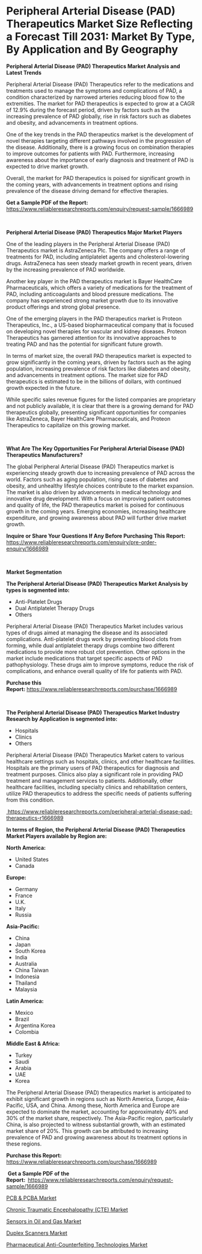 <p><h1>Peripheral Arterial Disease (PAD) Therapeutics Market Size Reflecting a Forecast Till 2031: Market By Type, By Application and By Geography</h1></p><p><strong>Peripheral Arterial Disease (PAD) Therapeutics Market Analysis and Latest Trends</strong></p>
<p><p>Peripheral Arterial Disease (PAD) Therapeutics refer to the medications and treatments used to manage the symptoms and complications of PAD, a condition characterized by narrowed arteries reducing blood flow to the extremities. The market for PAD therapeutics is expected to grow at a CAGR of 12.9% during the forecast period, driven by factors such as the increasing prevalence of PAD globally, rise in risk factors such as diabetes and obesity, and advancements in treatment options.</p><p>One of the key trends in the PAD therapeutics market is the development of novel therapies targeting different pathways involved in the progression of the disease. Additionally, there is a growing focus on combination therapies to improve outcomes for patients with PAD. Furthermore, increasing awareness about the importance of early diagnosis and treatment of PAD is expected to drive market growth.</p><p>Overall, the market for PAD therapeutics is poised for significant growth in the coming years, with advancements in treatment options and rising prevalence of the disease driving demand for effective therapies.</p></p>
<p><strong>Get a Sample PDF of the Report:&nbsp;</strong> <a href="https://www.reliableresearchreports.com/enquiry/request-sample/1666989">https://www.reliableresearchreports.com/enquiry/request-sample/1666989</a></p>
<p>&nbsp;</p>
<p><strong>Peripheral Arterial Disease (PAD) Therapeutics Major Market Players</strong></p>
<p><p>One of the leading players in the Peripheral Arterial Disease (PAD) Therapeutics market is AstraZeneca Plc. The company offers a range of treatments for PAD, including antiplatelet agents and cholesterol-lowering drugs. AstraZeneca has seen steady market growth in recent years, driven by the increasing prevalence of PAD worldwide.</p><p>Another key player in the PAD therapeutics market is Bayer HealthCare Pharmaceuticals, which offers a variety of medications for the treatment of PAD, including anticoagulants and blood pressure medications. The company has experienced strong market growth due to its innovative product offerings and strong global presence.</p><p>One of the emerging players in the PAD therapeutics market is Proteon Therapeutics, Inc., a US-based biopharmaceutical company that is focused on developing novel therapies for vascular and kidney diseases. Proteon Therapeutics has garnered attention for its innovative approaches to treating PAD and has the potential for significant future growth.</p><p>In terms of market size, the overall PAD therapeutics market is expected to grow significantly in the coming years, driven by factors such as the aging population, increasing prevalence of risk factors like diabetes and obesity, and advancements in treatment options. The market size for PAD therapeutics is estimated to be in the billions of dollars, with continued growth expected in the future.</p><p>While specific sales revenue figures for the listed companies are proprietary and not publicly available, it is clear that there is a growing demand for PAD therapeutics globally, presenting significant opportunities for companies like AstraZeneca, Bayer HealthCare Pharmaceuticals, and Proteon Therapeutics to capitalize on this growing market.</p></p>
<p>&nbsp;</p>
<p><strong>What Are The Key Opportunities For Peripheral Arterial Disease (PAD) Therapeutics Manufacturers?</strong></p>
<p><p>The global Peripheral Arterial Disease (PAD) Therapeutics market is experiencing steady growth due to increasing prevalence of PAD across the world. Factors such as aging population, rising cases of diabetes and obesity, and unhealthy lifestyle choices contribute to the market expansion. The market is also driven by advancements in medical technology and innovative drug development. With a focus on improving patient outcomes and quality of life, the PAD therapeutics market is poised for continuous growth in the coming years. Emerging economies, increasing healthcare expenditure, and growing awareness about PAD will further drive market growth.</p></p>
<p><strong>Inquire or Share Your Questions If Any Before Purchasing This Report:</strong> <a href="https://www.reliableresearchreports.com/enquiry/pre-order-enquiry/1666989">https://www.reliableresearchreports.com/enquiry/pre-order-enquiry/1666989</a></p>
<p>&nbsp;</p>
<p><strong>Market Segmentation</strong></p>
<p><strong>The Peripheral Arterial Disease (PAD) Therapeutics Market Analysis by types is segmented into:</strong></p>
<p><ul><li>Anti-Platelet Drugs</li><li>Dual Antiplatelet Therapy Drugs</li><li>Others</li></ul></p>
<p><p>Peripheral Arterial Disease (PAD) Therapeutics Market includes various types of drugs aimed at managing the disease and its associated complications. Anti-platelet drugs work by preventing blood clots from forming, while dual antiplatelet therapy drugs combine two different medications to provide more robust clot prevention. Other options in the market include medications that target specific aspects of PAD pathophysiology. These drugs aim to improve symptoms, reduce the risk of complications, and enhance overall quality of life for patients with PAD.</p></p>
<p><strong>Purchase this Report:&nbsp;</strong><a href="https://www.reliableresearchreports.com/purchase/1666989">https://www.reliableresearchreports.com/purchase/1666989</a></p>
<p>&nbsp;</p>
<p><strong>The Peripheral Arterial Disease (PAD) Therapeutics Market Industry Research by Application is segmented into:</strong></p>
<p><ul><li>Hospitals</li><li>Clinics</li><li>Others</li></ul></p>
<p><p>Peripheral Arterial Disease (PAD) Therapeutics Market caters to various healthcare settings such as hospitals, clinics, and other healthcare facilities. Hospitals are the primary users of PAD therapeutics for diagnosis and treatment purposes. Clinics also play a significant role in providing PAD treatment and management services to patients. Additionally, other healthcare facilities, including specialty clinics and rehabilitation centers, utilize PAD therapeutics to address the specific needs of patients suffering from this condition.</p></p>
<p><a href="https://www.reliableresearchreports.com/peripheral-arterial-disease-pad-therapeutics-r1666989">&nbsp;https://www.reliableresearchreports.com/peripheral-arterial-disease-pad-therapeutics-r1666989</a></p>
<p><strong>In terms of Region, the Peripheral Arterial Disease (PAD) Therapeutics Market Players available by Region are:</strong></p>
<p>
    <p> <strong> North America: </strong>
        <ul>
            <li>United States</li>
            <li>Canada</li>
        </ul>
        </p> 
    <p> <strong> Europe: </strong>
        <ul>
            <li>Germany</li>
            <li>France</li>
            <li>U.K.</li>
            <li>Italy</li>
            <li>Russia</li>
        </ul>
        </p> 
    <p> <strong> Asia-Pacific: </strong>
        <ul>
            <li>China</li>
            <li>Japan</li>
            <li>South Korea</li>
            <li>India</li>
            <li>Australia</li>
            <li>China Taiwan</li>
            <li>Indonesia</li>
            <li>Thailand</li>
            <li>Malaysia</li>
        </ul>
        </p> 
    <p> <strong> Latin America: </strong>
        <ul>
            <li>Mexico</li>
            <li>Brazil</li>
            <li>Argentina Korea</li>
            <li>Colombia</li>
        </ul>
        </p> 
    <p> <strong> Middle East & Africa: </strong>
        <ul>
            <li>Turkey</li>
            <li>Saudi</li>
            <li>Arabia</li>
            <li>UAE</li>
            <li>Korea</li>
        </ul>
    </p>
    </p>
<p><p>The Peripheral Arterial Disease (PAD) therapeutics market is anticipated to exhibit significant growth in regions such as North America, Europe, Asia-Pacific, USA, and China. Among these, North America and Europe are expected to dominate the market, accounting for approximately 40% and 30% of the market share, respectively. The Asia-Pacific region, particularly China, is also projected to witness substantial growth, with an estimated market share of 20%. This growth can be attributed to increasing prevalence of PAD and growing awareness about its treatment options in these regions.</p></p>
<p><strong>Purchase this Report: </strong><a href="https://www.reliableresearchreports.com/purchase/1666989">https://www.reliableresearchreports.com/purchase/1666989</a></p>
<p>&nbsp;<strong>Get a Sample PDF of the Report:&nbsp;&nbsp;</strong><a href="https://www.reliableresearchreports.com/enquiry/request-sample/1666989">https://www.reliableresearchreports.com/enquiry/request-sample/1666989</a></p>
<p><strong></strong></p>
<p><p><a href="https://medium.com/@clairhane1992/pcb-pcba-market-a-global-and-regional-analysis-2024-2031-6c76cc1492b3">PCB & PCBA Market</a></p><p><a href="https://github.com/MaraKoelpin2023/Market-Research-Report-List-2/blob/main/chronic-traumatic-encephalopathy-cte-market.md">Chronic Traumatic Encephalopathy (CTE) Market</a></p><p><a href="https://medium.com/@adribbs56546/sensors-in-oil-and-gas-market-outlook-complete-industry-analysis-2024-to-2031-9f71b3bd8c38">Sensors in Oil and Gas Market</a></p><p><a href="https://medium.com/@joanne.alsop6545/global-duplex-scanners-market-size-is-expected-to-reach-at-a-cagr-of-14-3-0b1c2700a8b8">Duplex Scanners Market</a></p><p><a href="https://github.com/maudAbbott7/Market-Research-Report-List-2/blob/main/pharmaceutical-anti-counterfeiting-technologies-market.md">Pharmaceutical Anti-Counterfeiting Technologies Market</a></p></p>